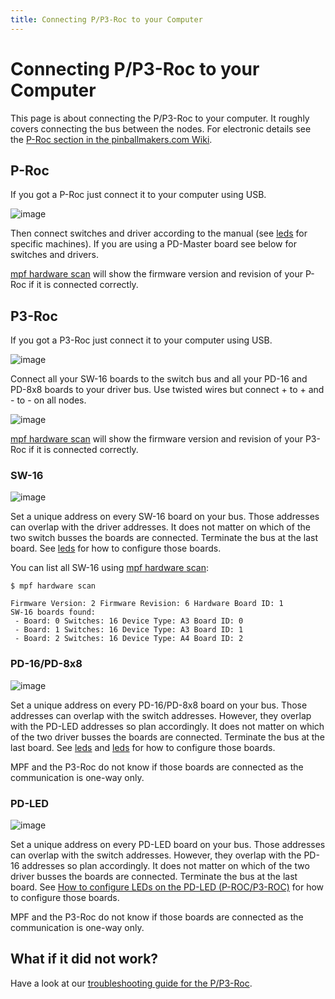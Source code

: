 ```yaml
---
title: Connecting P/P3-Roc to your Computer
---
```


# Connecting P/P3-Roc to your Computer


This page is about connecting the P/P3-Roc to your computer. It roughly
covers connecting the bus between the nodes. For electronic details see
the [P-Roc section in the pinballmakers.com
Wiki](http://pinballmakers.com/wiki/index.php/P-ROC_Main_Page).

## P-Roc

If you got a P-Roc just connect it to your computer using USB.

![image](/hardware/images/multimorphic_p_roc.png)

Then connect switches and driver according to the manual (see
[leds](../../machines/index.md) for
specific machines). If you are using a PD-Master board see below for
switches and drivers.

[mpf hardware scan](../../running/commands/hardware.md) will show the firmware version and revision of your P-Roc if
it is connected correctly.

## P3-Roc

If you got a P3-Roc just connect it to your computer using USB.

![image](/hardware/images/multimorphic_p3_roc.png)

Connect all your SW-16 boards to the switch bus and all your PD-16 and
PD-8x8 boards to your driver bus. Use twisted wires but connect + to +
and - to - on all nodes.

![image](/hardware/images/multimorphic_p3_roc_wireing.jpg)

[mpf hardware scan](../../running/commands/hardware.md) will show the firmware version and revision of your P3-Roc
if it is connected correctly.

### SW-16

![image](/hardware/images/multimorphic_SW-16.png)

Set a unique address on every SW-16 board on your bus. Those addresses
can overlap with the driver addresses. It does not matter on which of
the two switch busses the boards are connected. Terminate the bus at the
last board. See [leds](switches_p3_roc.md) for how
to configure those boards.

You can list all SW-16 using
[mpf hardware scan](../../running/commands/hardware.md):

``` console
$ mpf hardware scan

Firmware Version: 2 Firmware Revision: 6 Hardware Board ID: 1
SW-16 boards found:
 - Board: 0 Switches: 16 Device Type: A3 Board ID: 0
 - Board: 1 Switches: 16 Device Type: A3 Board ID: 1
 - Board: 2 Switches: 16 Device Type: A4 Board ID: 2
```

### PD-16/PD-8x8

![image](/hardware/images/multimorphic_PD-16.png)

Set a unique address on every PD-16/PD-8x8 board on your bus. Those
addresses can overlap with the switch addresses. However, they overlap
with the PD-LED addresses so plan accordingly. It does not matter on
which of the two driver busses the boards are connected. Terminate the
bus at the last board. See [leds](drivers.md) and
[leds](lights.md) for how to configure those
boards.

MPF and the P3-Roc do not know if those boards are connected as the
communication is one-way only.

### PD-LED

![image](/hardware/images/multimorphic_PD-LED.png)

Set a unique address on every PD-LED board on your bus. Those addresses
can overlap with the switch addresses. However, they overlap with the
PD-16 addresses so plan accordingly. It does not matter on which of the
two driver busses the boards are connected. Terminate the bus at the
last board. See [How to configure LEDs on the PD-LED (P-ROC/P3-ROC)](leds.md) for how to
configure those boards.

MPF and the P3-Roc do not know if those boards are connected as the
communication is one-way only.

## What if it did not work?

Have a look at our
[troubleshooting guide for the P/P3-Roc](../../troubleshooting/index.md).
